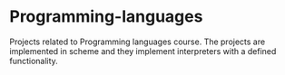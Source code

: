 # Programming-languages
Projects related to Programming languages course. The projects are implemented in scheme and they implement interpreters with a defined functionality.
